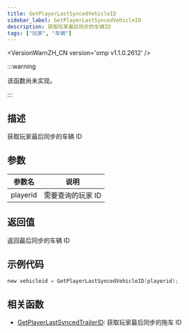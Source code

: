 ```yaml
---
title: GetPlayerLastSyncedVehicleID
sidebar_label: GetPlayerLastSyncedVehicleID
description: 获取玩家最后同步的车辆ID
tags: ["玩家", "车辆"]
---
```


<VersionWarnZH_CN version='omp v1.1.0.2612' />

:::warning

该函数尚未实现。

:::

## 描述

获取玩家最后同步的车辆 ID

## 参数

| 参数名   | 说明              |
| -------- | ----------------- |
| playerid | 需要查询的玩家 ID |

## 返回值

返回最后同步的车辆 ID

## 示例代码

```c
new vehicleid = GetPlayerLastSyncedVehicleID(playerid);
```

## 相关函数

- [GetPlayerLastSyncedTrailerID](GetPlayerLastSyncedTrailerID): 获取玩家最后同步的拖车 ID

